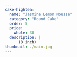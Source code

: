 ```yaml
---
cake-hightea:
  name: "Jasmine Lemon Mousse"
  category: "Round Cake"
  order: 5
  price:
    whole: 30
  description: |
      (8 inch)
thumbnail: ./main.jpg
---
```

